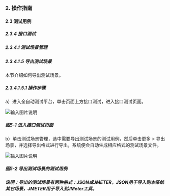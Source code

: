 ### 2. 操作指南

#### 2.3 测试用例

##### 2.3.4 接口测试

##### 2.3.4.1 测试场景管理

##### 2.3.4.1.5 导出测试场景

本节介绍如何导出测试场景。

##### 2.3.4.1.5.1 操作步骤

a）进入全自动测试平台，单击页面上方接口测试，进入接口测试页面。

![输入图片说明](../../../../../images/SoFlu%E5%85%A8%E8%87%AA%E5%8A%A8%E6%B5%8B%E8%AF%95%E5%B9%B3%E5%8F%B0%E6%95%99%E7%A8%8B/2.%20%E6%93%8D%E4%BD%9C%E6%8C%87%E5%8D%97/3.%20%E6%B5%8B%E8%AF%95%E7%94%A8%E4%BE%8B/4.%20%E6%8E%A5%E5%8F%A3%E6%B5%8B%E8%AF%95/1.%20%E6%B5%8B%E8%AF%95%E5%9C%BA%E6%99%AF%E7%AE%A1%E7%90%86/5-1.png)

##### 图5-1 进入接口测试页面

b）单击测试场景管理，选中需要导出测试场景的测试用例，然后单击更多 > 导出场景，并选择导出格式进行导出，系统便会自动生成相应格式的测试场景文件。

![输入图片说明](../../../../../images/SoFlu%E5%85%A8%E8%87%AA%E5%8A%A8%E6%B5%8B%E8%AF%95%E5%B9%B3%E5%8F%B0%E6%95%99%E7%A8%8B/2.%20%E6%93%8D%E4%BD%9C%E6%8C%87%E5%8D%97/3.%20%E6%B5%8B%E8%AF%95%E7%94%A8%E4%BE%8B/4.%20%E6%8E%A5%E5%8F%A3%E6%B5%8B%E8%AF%95/1.%20%E6%B5%8B%E8%AF%95%E5%9C%BA%E6%99%AF%E7%AE%A1%E7%90%86/5-2.png)

##### 图5-2 导出测试场景的测试用例

##### 说明：导出的测试场景有两种格式：JSON或JMETER，JSON用于导入到本系统其它场景，JMETER用于导入到JMeter工具。
